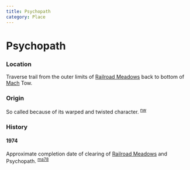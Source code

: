 ```yaml
---
title: Psychopath
category: Place
---
```

# Psychopath
### Location

Traverse trail from the outer limits of [Railroad Meadows](/Run/Railroad-Meadows) back to bottom of [Mach](Mach) Tow.

### Origin

So called because of its warped and twisted character. <sup>[nw][]</sup>

### History

#### 1974

Approximate completion date of clearing of [Railroad Meadows](/Run/Railroad-Meadows) and Psychopath. <sup>[ma78][]</sup>


[ma78]: /Mountaineer-Annual#1978
[nw]: /Names-Walt "Meany Names by Walter Little, 1984"

